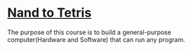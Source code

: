 
# [Nand to Tetris](https://www.coursera.org/learn/build-a-computer/home/welcome)
The purpose of this course is to build a general-purpose computer(Hardware and Software) that can run any program.